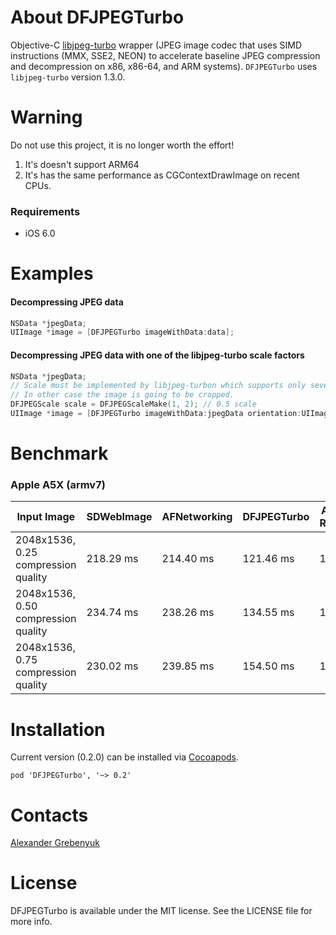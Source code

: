 # About DFJPEGTurbo

Objective-C [libjpeg-turbo](http://libjpeg-turbo.virtualgl.org) wrapper (JPEG image codec that uses SIMD instructions (MMX, SSE2, NEON) to accelerate baseline JPEG compression and decompression on x86, x86-64, and ARM systems). `DFJPEGTurbo` uses `libjpeg-turbo` version 1.3.0.

# Warning

Do not use this project, it is no longer worth the effort!

1. It's doesn't support ARM64
2. It's has the same performance as CGContextDrawImage on recent CPUs.

### Requirements
- iOS 6.0

# Examples

#### Decompressing JPEG data
```objective-c
NSData *jpegData;
UIImage *image = [DFJPEGTurbo imageWithData:data];
```

#### Decompressing JPEG data with one of the libjpeg-turbo scale factors
```objective-c
NSData *jpegData;
// Scale must be implemented by libjpeg-turbon which supports only several scaling factors (1/1, 1/2, 1/4 etc).
// In other case the image is going to be cropped.
DFJPEGScale scale = DFJPEGScaleMake(1, 2); // 0.5 scale
UIImage *image = [DFJPEGTurbo imageWithData:jpegData orientation:UIImageOrientationDown scale:scale];
```

# Benchmark

### Apple A5X (armv7)

| Input Image | SDWebImage | AFNetworking | DFJPEGTurbo | Avg. Ratio |
| ----------- | ----------------- | ------------ | ----------- | ---------- |
| 2048x1536, 0.25 compression quality | 218.29 ms | 214.40 ms | 121.46 ms | 1.78 |
| 2048x1536, 0.50 compression quality | 234.74 ms | 238.26 ms | 134.55 ms | 1.75 |
| 2048x1536, 0.75 compression quality | 230.02 ms | 239.85 ms | 154.50 ms | 1.58 |

# Installation
Current version (0.2.0) can be installed via [Cocoapods](http://cocoapods.org).
```
pod 'DFJPEGTurbo', '~> 0.2'
```

# Contacts
[Alexander Grebenyuk](https://github.com/kean)

# License
DFJPEGTurbo is available under the MIT license. See the LICENSE file for more info.
